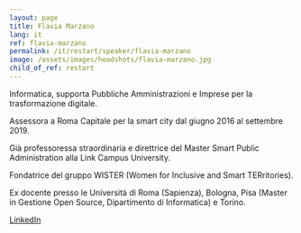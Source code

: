 ```yaml
---
layout: page
title: Flavia Marzano
lang: it
ref: flavia-marzano
permalink: /it/restart/speaker/flavia-marzano
image: /assets/images/headshots/flavia-marzano.jpg
child_of_ref: restart
---
```


Informatica, supporta Pubbliche Amministrazioni e Imprese per la trasformazione digitale.

Assessora a Roma Capitale per la smart city dal giugno 2016 al settembre 2019.

Già professoressa straordinaria e direttrice del Master Smart Public Administration alla Link Campus University.

Fondatrice del gruppo WISTER (Women for Inclusive and Smart TERritories).

Ex docente presso le Università di Roma (Sapienza), Bologna, Pisa (Master in Gestione Open Source, Dipartimento di Informatica) e Torino.

[LinkedIn](https://www.linkedin.com/in/flaviamarzano/)
